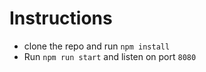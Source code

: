 # Instructions
- clone the repo and run `npm install`
- Run `npm run start` and listen on port `8080`
